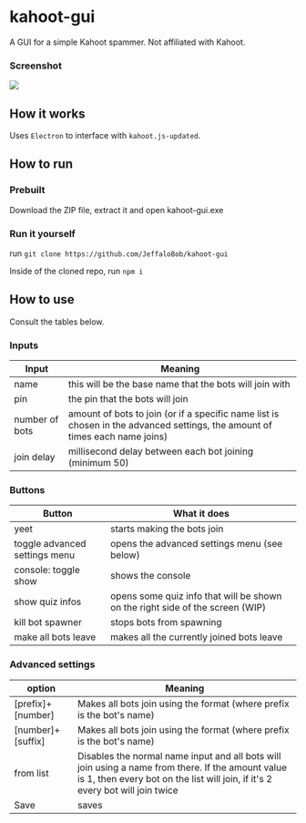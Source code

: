 
# kahoot-gui

A GUI for a simple Kahoot spammer. Not affiliated with Kahoot.
### Screenshot
![](https://i.imgur.com/w6smmnz.png)
## How it works

Uses `Electron` to interface with `kahoot.js-updated`. 

## How to run
### Prebuilt
Download the ZIP file, extract it and open kahoot-gui.exe
### Run it yourself

run `git clone https://github.com/JeffaloBob/kahoot-gui` 

Inside of the cloned repo, run `npm i`
## How to use
Consult the tables below.

### Inputs

|Input|Meaning|
|--|--|
| name | this will be the base name that the bots will join with |
| pin | the pin that the bots will join |
| number of bots | amount of bots to join (or if a specific name list is chosen in the advanced settings, the amount of times each name joins) |
| join delay | millisecond delay between each bot joining (minimum 50) |

### Buttons

|Button|What it does|
|--|--|
| yeet | starts making the bots join |
| toggle advanced settings menu | opens the advanced settings menu (see below) |
| console: toggle show| shows the console |
| show quiz infos | opens some quiz info that will be shown on the right side of the screen (WIP) |
| kill bot spawner | stops bots from spawning |
| make all bots leave | makes all the currently joined bots leave |

### Advanced settings

| option | Meaning |
|--|--|
| [prefix]+[number] | Makes all bots join using the format (where prefix is the bot's name) |
| [number]+[suffix] | Makes all bots join using the format (where prefix is the bot's name) |
| from list | Disables the normal name input and all bots will join using a name from there. If the amount value is 1, then every bot on the list will join, if it's 2 every bot will join twice |
| Save | saves |